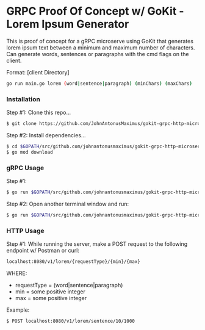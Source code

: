# GRPC Proof Of Concept w/ GoKit - Lorem Ipsum Generator

This is proof of concept for a gRPC microserve using GoKit that generates lorem ipsum text between a minimum and maximum number of characters. Can generate words, sentences or paragraphs with the cmd flags on the client.

Format: [client Directory] 
```sh
go run main.go lorem (word|sentence|paragraph) (minChars) (maxChars)

```

### Installation
Step #1: Clone this repo...
```sh
$ git clone https://github.com/JohnAntonusMaximus/gokit-grpc-http-microservice.git
```

Step #2: Install dependencies...
```sh
$ cd $GOPATH/src/github.com/johnantonusmaximus/gokit-grpc-http-microservice
$ go mod download
```

### gRPC Usage
Step #1:
```sh
$ go run $GOPATH/src/github.com/johnantonusmaximus/gokit-grpc-http-microservice/server/main.go
```

Step #2: Open another terminal window and run:
```sh
$ go run $GOPATH/src/github.com/johnantonusmaximus/gokit-grpc-http-microservice/client/main.go lorem sentence 10 1000
```

### HTTP Usage
Step #1: While running the server, make a POST request to the following endpoint w/ Postman or curl:
```sh
localhost:8080/v1/lorem/{requestType}/{min}/{max}
```

WHERE:
  - requestType = (word|sentence|paragraph)
  - min = some positive integer
  - max = some positive integer

Example:
```sh
$ POST localhost:8080/v1/lorem/sentence/10/1000
```
